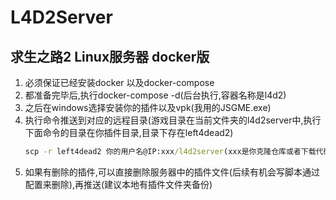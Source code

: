 # L4D2Server
## 求生之路2 Linux服务器 docker版

1. 必须保证已经安装docker 以及docker-compose
2. 都准备完毕后,执行docker-compose -d(后台执行,容器名称是l4d2)
3. 之后在windows选择安装你的插件以及vpk(我用的JSGME.exe)
4. 执行命令推送到对应的远程目录(游戏目录在当前文件夹的l4d2server中,执行下面命令的目录在你插件目录,目录下存在left4dead2)
    ```bat
    scp -r left4dead2 你的用户名@IP:xxx/l4d2server(xxx是你克隆仓库或者下载代码下来的绝对路径,pwd查看)
    ```
5. 如果有删除的插件,可以直接删除服务器中的插件文件(后续有机会写脚本通过配置来删除),再推送(建议本地有插件文件夹备份)
